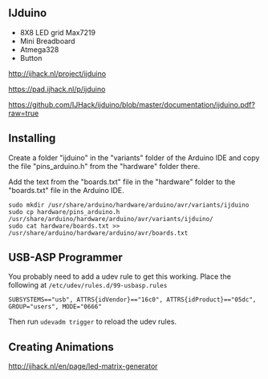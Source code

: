IJduino
-------
* 8X8 LED grid Max7219
* Mini Breadboard
* Atmega328
* Button

http://ijhack.nl/project/ijduino

https://pad.ijhack.nl/p/ijduino

https://github.com/IJHack/ijduino/blob/master/documentation/ijduino.pdf?raw=true

Installing
----------

Create a folder "ijduino" in the "variants" folder of the Arduino IDE and copy the file "pins_arduino.h" from the "hardware" folder there.

Add the text from the "boards.txt" file in the "hardware" folder to the "boards.txt" file in the Arduino IDE.
```
sudo mkdir /usr/share/arduino/hardware/arduino/avr/variants/ijduino
sudo cp hardware/pins_arduino.h /usr/share/arduino/hardware/arduino/avr/variants/ijduino/
sudo cat hardware/boards.txt >> /usr/share/arduino/hardware/arduino/avr/boards.txt
```
USB-ASP Programmer
------------------

You probably need to add a udev rule to get this working. Place the following at `/etc/udev/rules.d/99-usbasp.rules`

```
SUBSYSTEMS=="usb", ATTRS{idVendor}=="16c0", ATTRS{idProduct}=="05dc", GROUP="users", MODE="0666"
```
Then run `udevadm trigger` to reload the udev rules.


Creating Animations
-------------------
http://ijhack.nl/en/page/led-matrix-generator
